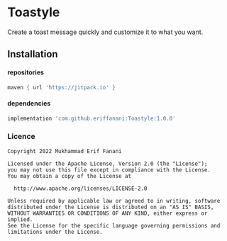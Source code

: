 # Toastyle
Create a toast message quickly and customize it to what you want.

## Installation
#### repositories
```gradle
maven { url 'https://jitpack.io' }
```

#### dependencies
```gradle
implementation 'com.github.eriffanani:Toastyle:1.0.0'
```
### Licence
```license
Copyright 2022 Mukhammad Erif Fanani

Licensed under the Apache License, Version 2.0 (the "License");
you may not use this file except in compliance with the License.
You may obtain a copy of the License at

  http://www.apache.org/licenses/LICENSE-2.0

Unless required by applicable law or agreed to in writing, software
distributed under the License is distributed on an "AS IS" BASIS,
WITHOUT WARRANTIES OR CONDITIONS OF ANY KIND, either express or implied.
See the License for the specific language governing permissions and
limitations under the License.
```
